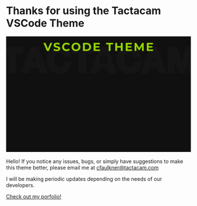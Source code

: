 # Thanks for using the Tactacam VSCode Theme

![Tactacam VSCode Theme](Thumbnail.png)

Hello! If you notice any issues, bugs, or simply have suggestions to make this theme better, please email me at cfaulkner@tactacam.com

I will be making periodic updates depending on the needs of our developers.

[Check out my porfolio!](https://starscope.design)